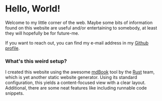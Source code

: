 # Hello, World!

Welcome to my little corner of the web. Maybe some bits of information found on
this website are useful and/or entertaining to somebody, at least they will
hopefully be for future-me.

If you want to reach out, you can find my e-mail address in my [Github
profile](https://github.com/wngr).


### What's this weird setup?

I created this website using the awesome
[mdBook](https://rust-lang.github.io/mdBook/) tool by the
[Rust](https://www.rust-lang.org/) team, which is yet another static website
generator. Using its standard configuration, this yields a content-focused view
with a clear layout. Additional, there are some neat features like including
runnable code snippets.
